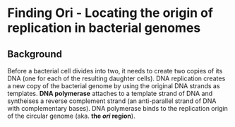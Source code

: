 # Finding Ori - Locating the origin of replication in bacterial genomes
## Background
Before a bacterial cell divides into two, it needs to create two copies of its DNA (one for each of the resulting daughter cells). DNA replication creates a new copy of the bacterial genome by using the original DNA strands as templates. **DNA polymerase** attaches to a template strand of DNA and syntheises a reverse complement strand (an anti-parallel strand of DNA with complementary bases). DNA polymerase binds to the replication origin of the circular genome (aka. **the *ori* region**).

